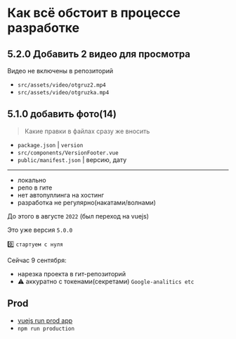 # Как всё обстоит в процессе разработке

<!-- TODO: вернуть(подключить) метрику -->

## 5.2.0 Добавить 2 видео для просмотра

Видео не включены в репозиторий

- `src/assets/video/otgruz2.mp4`
- `src/assets/video/otgruzka.mp4`

## 5.1.0 добавить фото(14)

> Какие правки в файлах сразу же вносить

- `package.json` | `version`
- `src/components/VersionFooter.vue`
- `public/manifest.json` | версию, дату

---

- локально
- репо в гите
- нет автопуллинга на хостинг
- разработка не регулярно(накатами/волнами)

До этого в августе `2022` (был переход на vuejs)

Это уже версия `5.0.0`

:zero: `стартуем с нуля`

Сейчас 9 сентября:

- нарезка проекта в гит-репозиторий
- :warning: аккуратно с токенами(секретами) `Google-analitics etc`

## Prod

- [vuejs run prod app](https://stackoverflow.com/questions/47034452/how-to-run-production-site-after-build-vue-cli)
- `npm run production`

